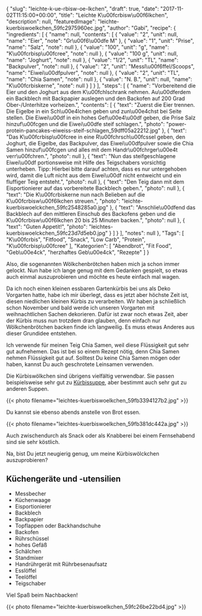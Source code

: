 {
    "slug": "leichte-k-ue-rbisw-oe-lkchen",
    "draft": true,
    "date": "2017-11-02T11:15:00+00:00",
    "title": "Leichte K\u00fcrbisw\u00f6lkchen",
    "description": null,
    "featuredImage": "leichte-kuerbiswoelkchen_59fc2975960ec.jpg",
    "author": "Gabi",
    "recipe": {
        "ingredients": [
            {
                "name": null,
                "contents": [
                    {
                        "value": "2",
                        "unit": null,
                        "name": "Eier",
                        "note": "Gr\u00f6\u00dfe M"
                    },
                    {
                        "value": "1",
                        "unit": "Prise",
                        "name": "Salz",
                        "note": null
                    },
                    {
                        "value": "100",
                        "unit": "g",
                        "name": "K\u00fcrbisp\u00fcree",
                        "note": null
                    },
                    {
                        "value": "100 g",
                        "unit": null,
                        "name": "Joghurt",
                        "note": null
                    },
                    {
                        "value": "1\/2",
                        "unit": "TL",
                        "name": "Backpulver",
                        "note": null
                    },
                    {
                        "value": "2",
                        "unit": "Messl\u00f6ffel\/Scoops",
                        "name": "Eiwei\u00dfpulver",
                        "note": null
                    },
                    {
                        "value": "2",
                        "unit": "TL",
                        "name": "Chia Samen",
                        "note": null
                    },
                    {
                        "value": "N. B.",
                        "unit": null,
                        "name": "K\u00fcrbiskerne",
                        "note": null
                    }
                ]
            }
        ],
        "steps": [
            {
                "name": "Vorbereitend die Eier und den Joghurt aus dem K\u00fchlschrank nehmen. Au\u00dferdem ein Backblech mit Backpapier auslegen und den Backofen auf 200 Grad Ober-\/Unterhitze vorheizen.",
                "contents": [
                    {
                        "text": "Zuerst die Eier trennen. Die Eigelbe in ein Sch\u00e4lchen geben und zun\u00e4chst bei Seite stellen. Die Eiwei\u00df in ein hohes Gef\u00e4\u00df geben, die Prise Salz hinzuf\u00fcgen und die Eiwei\u00dfe steif schlagen.",
                        "photo": "power-protein-pancakes-eiweiss-steif-schlagen_59dff05a22212.jpg"
                    },
                    {
                        "text": "Das K\u00fcrbisp\u00fcree in eine R\u00fchrsch\u00fcssel geben, den Joghurt, die Eigelbe, das Backpulver, das Eiwei\u00dfpulver sowie die Chia Samen hinzuf\u00fcgen und alles mit dem Handr\u00fchrger\u00e4t verr\u00fchren.",
                        "photo": null
                    },
                    {
                        "text": "Nun das steifgeschlagene Eiwei\u00df portionsweise mit Hilfe des Teigschabers vorsichtig unterheben. Tipp: Hierbei bitte darauf achten, dass es nur untergehoben wird, damit die Luft nicht aus dem Eiwei\u00df nicht entweicht und ein fluffiger Teig entsteht.",
                        "photo": null
                    },
                    {
                        "text": "Den Teig dann mit dem Eisportionierer auf das vorbereitete Backblech geben.",
                        "photo": null
                    },
                    {
                        "text": "Die K\u00fcrbiskerne nun nach Belieben auf die K\u00fcrbisw\u00f6lkchen streuen.",
                        "photo": "leichte-kuerbiswoelckchen_59fc2548285a0.jpg"
                    },
                    {
                        "text": "Anschlie\u00dfend das Backblech auf den mittleren Einschub des Backofens geben und die K\u00fcrbisw\u00f6lkchen 20 bis 25 Minuten backen.",
                        "photo": null
                    },
                    {
                        "text": "Guten Appetit!",
                        "photo": "leichtes-kuerbiswoelckchen_59fc23d7d5eb0.jpg"
                    }
                ]
            }
        ],
        "notes": null
    },
    "Tags": [
        "K\u00fcrbis",
        "Fitfood",
        "Snack",
        "Low Carb",
        "Protein",
        "K\u00fcrbisp\u00fcree"
    ],
    "Kategorien": [
        "Abendbrot",
        "Fit Food",
        "Geb\u00e4ck",
        "herzhaftes Geb\u00e4ck",
        "Rezepte"
    ]
}

Also, die sogenannten Wölkchenbrötchen haben mich ja schon immer gelockt. Nun habe ich lange genug mit dem Gedanken gespielt,  so etwas auch einmal auszuprobieren und möchte es heute einfach mal wagen.

Da ich noch einen kleinen essbaren Gartenkürbis bei uns als Deko Vorgarten hatte, habe ich mir überlegt, dass es jetzt aber höchste Zeit ist, diesen niedlichen kleinen Kürbis zu verarbeiten. Wir haben ja schließlich schon November und bald werde ich unseren Vorgarten mit weihnachtlichen Sachen dekorieren. Dafür ist zwar noch etwas Zeit, aber der Kürbis muss nun trotzdem dran glauben, denn einfach nur Wölkchenbrötchen backen finde ich langweilig. Es muss etwas Anderes aus dieser Grundidee entstehen.

Ich verwende für meinen Teig Chia Samen, weil diese Flüssigkeit gut sehr gut aufnehemen. Das ist bei so einem Rezept nötig, denn Chia Samen nehmen  Flüssigkeit gut auf. Solltest Du keine Chia Samen mögen oder haben, kannst Du auch geschrotete Leinsamen verwenden.

Die Kürbiswölkchen sind übrigens vielfältig verwendbar. Sie passen beispielsweise sehr gut zu [Kürbissuppe](https://kochfokus.de/artikel/hokkaido-kuerbis-suppe/ "Kürbissuppe"), aber bestimmt auch sehr gut zu anderen Suppen.

{{< photo filename="leichtes-kuerbiswoelkchen_59fb3394127b2.jpg" >}}

Du kannst sie ebenso abends anstelle von Brot essen.

{{< photo filename="leichtes-kuerbiswoelkchen_59fb381dc442a.jpg" >}}

Auch zwischendurch als Snack oder als Knabberei bei einem Fernsehabend sind sie sehr köstlich.

Na, bist Du jetzt neugierig genug, um meine Kürbiswölckchen auszuprobieren?

## Küchengeräte und -utensilien

- Messbecher
- Küchenwaage
- Eisportionierer
- Backblech
- Backpapier
- Topflappen oder Backhandschuhe
- Backofen
- Rührschüssel
- hohes Gefäß
- Schälchen
- Standmixer
- Handrührgerät mit Rührbesenaufsatz
- Esslöffel
- Teelöffel
- Teigschaber

Viel Spaß beim Nachbacken!

{{< photo filename="leichte-kuerbiswoelkchen_59fc26be22bd4.jpg" >}}